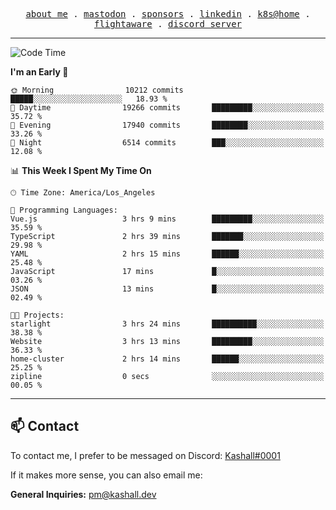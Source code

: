 <p align="center">
  <samp>
    <a href="https://jordanjones.org/">about me</a> .
    <a rel="me" href="https://mastodon.social/@kashall">mastodon</a> .
    <a href="https://github.com/sponsors/kashalls">sponsors</a> .
    <a href="https://linkedin.com/in/jordpjones">linkedin</a> .
    <a href="https://github.com/kashalls/home-cluster">k8s@home</a> .
    <a href="https://flightaware.com/adsb/stats/user/kashalls">flightaware</a> .
    <a href="https://discord.gg/V2WrCfqba9">discord server</a>
  </samp>
</p>

---

<!--START_SECTION:waka-->
![Code Time](http://img.shields.io/badge/Code%20Time-1%2C554%20hrs%2041%20mins-blue)

**I'm an Early 🐤** 

```text
🌞 Morning                10212 commits       █████░░░░░░░░░░░░░░░░░░░░   18.93 % 
🌆 Daytime                19266 commits       █████████░░░░░░░░░░░░░░░░   35.72 % 
🌃 Evening                17940 commits       ████████░░░░░░░░░░░░░░░░░   33.26 % 
🌙 Night                  6514 commits        ███░░░░░░░░░░░░░░░░░░░░░░   12.08 % 
```


📊 **This Week I Spent My Time On** 

```text
🕑︎ Time Zone: America/Los_Angeles

💬 Programming Languages: 
Vue.js                   3 hrs 9 mins        █████████░░░░░░░░░░░░░░░░   35.59 % 
TypeScript               2 hrs 39 mins       ███████░░░░░░░░░░░░░░░░░░   29.98 % 
YAML                     2 hrs 15 mins       ██████░░░░░░░░░░░░░░░░░░░   25.48 % 
JavaScript               17 mins             █░░░░░░░░░░░░░░░░░░░░░░░░   03.26 % 
JSON                     13 mins             █░░░░░░░░░░░░░░░░░░░░░░░░   02.49 % 

🐱‍💻 Projects: 
starlight                3 hrs 24 mins       ██████████░░░░░░░░░░░░░░░   38.38 % 
Website                  3 hrs 13 mins       █████████░░░░░░░░░░░░░░░░   36.33 % 
home-cluster             2 hrs 14 mins       ██████░░░░░░░░░░░░░░░░░░░   25.25 % 
zipline                  0 secs              ░░░░░░░░░░░░░░░░░░░░░░░░░   00.05 % 
```


<!--END_SECTION:waka-->

---

## 📫 Contact

To contact me, I prefer to be messaged on Discord:  [Kashall#0001](https://discord.com/users/201077739589992448)

If it makes more sense, you can also email me:

**General Inquiries:** pm@kashall.dev  

